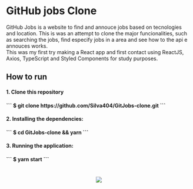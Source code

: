 <h1> GitHub jobs Clone </h1>
 GitHub Jobs is a website to find and annouce jobs based on tecnologies and location. This is was an attempt to clone  the major funcionalities, such as searching the jobs, find especify jobs in a area and see how to the api e annouces works.
  <br/>
 This was my first try making a React app and first contact using ReactJS, Axios, TypeScript and Styled Components for study purposes. 

<h2> How to run </h2>
<h4> 1. Clone this repository <h4>
```
 $ git clone https://github.com/Silva404/GitJobs-clone.git
```
  
<h4> 2. Installing the dependencies: <h4>
```
 $ cd GitJobs-clone && yarn
```

<h4> 3. Running the application: <h4>
```
 $ yarn start
```
 
 <h1 align="center">
<img src="https://user-images.githubusercontent.com/62123441/91338616-98f77700-e7ab-11ea-912d-30624f46ceda.png"/>
  <br>  
</h1>

